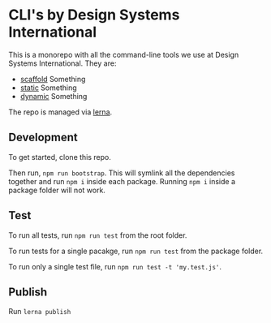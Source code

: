 # CLI's by Design Systems International

This is a monorepo with all the command-line tools we use at Design Systems International. They are:

- [scaffold](packages/scaffold) Something
- [static](packages/static) Something
- [dynamic](packages/dynamic) Something

The repo is managed via [lerna](https://github.com/lerna/lerna).

## Development

To get started, clone this repo.

Then run, `npm run bootstrap`. This will symlink all the dependencies together and run `npm i` inside each package. Running `npm i` inside a package folder will not work.

## Test

To run all tests, run `npm run test` from the root folder.

To run tests for a single pacakge, run `npm run test` from the package folder.

To run only a single test file, run `npm run test -t 'my.test.js'`.

## Publish

Run `lerna publish`
